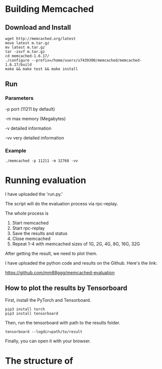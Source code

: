 # Building Memcached

## Download and Install

```
wget http://memcached.org/latest
move latest m.tar.gz
mv latest m.tar.gz
tar -zxvf m.tar.gz
cd memcached-1.6.17/
./configure --prefix=/home/users/u7439300/memcached/memcached-1.6.17/build
make && make test && make install
```

## Run

### Parameters

-p port (11211 by default)

-m max memory (Megabytes)

-v detailed information

-vv very detailed information

### Example

```
./memcached -p 11211 -m 32768 -vv
```

# Running evaluation

I have uploaded the 'run.py.'

The script will do the evaluation process via rpc-replay.

The whole process is 

1. Start memcached
2. Start rpc-replay
3. Save the results and status
4. Close memcached
5. Repeat 1-4 with memcached sizes of 1G, 2G, 4G, 8G, 16G, 32G

After getting the result, we need to plot them.

I have uploaded the python code and results on the Github. Here's the link:

https://github.com/mm88ggg/memcached-evaluation

## How to plot the results by Tensorboard

First, install the PyTorch and Tensorboard.

```
pip3 install torch
pip3 install tensorboard
```

Then, run the tensorboard with path to the results folder.

```
tensorboard --logdir=path/to/result
```

Finally, you can open it with your browser.

# The structure of 
